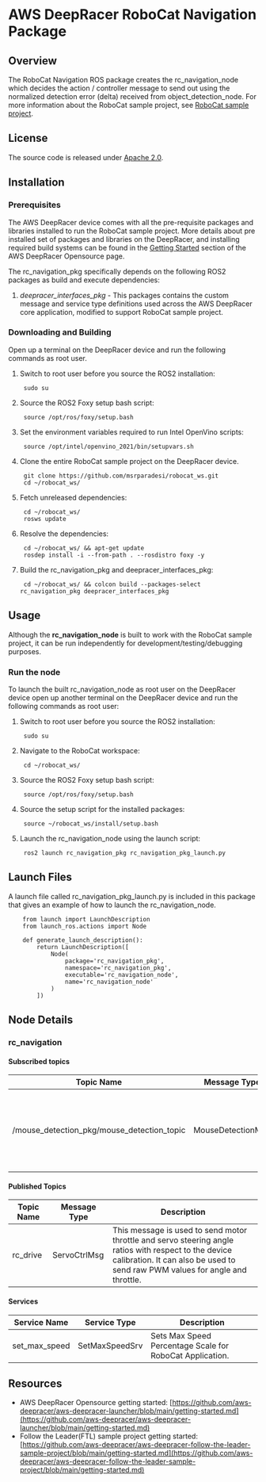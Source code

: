 # AWS DeepRacer RoboCat Navigation Package

## Overview

The RoboCat Navigation ROS package creates the rc_navigation_node which decides the action / controller message to send out using the normalized detection error (delta) received from object_detection_node. For more information about the RoboCat sample project, see [RoboCat sample project](https://github.com/msrparadesi/robocat_ws).

## License

The source code is released under [Apache 2.0](https://aws.amazon.com/apache-2-0/).

## Installation

### Prerequisites

The AWS DeepRacer device comes with all the pre-requisite packages and libraries installed to run the RoboCat sample project. More details about pre installed set of packages and libraries on the DeepRacer, and installing required build systems can be found in the [Getting Started](https://github.com/aws-deepracer/aws-deepracer-launcher/blob/main/getting-started.md) section of the AWS DeepRacer Opensource page.

The rc_navigation_pkg specifically depends on the following ROS2 packages as build and execute dependencies:

1. *deepracer_interfaces_pkg* - This packages contains the custom message and service type definitions used across the AWS DeepRacer core application, modified to support RoboCat sample project.

### Downloading and Building

Open up a terminal on the DeepRacer device and run the following commands as root user.

1. Switch to root user before you source the ROS2 installation:

        sudo su

1. Source the ROS2 Foxy setup bash script:

        source /opt/ros/foxy/setup.bash 

1. Set the environment variables required to run Intel OpenVino scripts:

        source /opt/intel/openvino_2021/bin/setupvars.sh

1. Clone the entire RoboCat sample project on the DeepRacer device.

        git clone https://github.com/msrparadesi/robocat_ws.git
        cd ~/robocat_ws/

1. Fetch unreleased dependencies:

        cd ~/robocat_ws/
        rosws update

1. Resolve the dependencies:

        cd ~/robocat_ws/ && apt-get update
        rosdep install -i --from-path . --rosdistro foxy -y

1. Build the rc_navigation_pkg and deepracer_interfaces_pkg:

        cd ~/robocat_ws/ && colcon build --packages-select rc_navigation_pkg deepracer_interfaces_pkg


## Usage

Although the **rc_navigation_node** is built to work with the RoboCat sample project, it can be run independently for development/testing/debugging purposes.

### Run the node

To launch the built rc_navigation_node as root user on the DeepRacer device open up another terminal on the DeepRacer device and run the following commands as root user:

1. Switch to root user before you source the ROS2 installation:

        sudo su

1. Navigate to the RoboCat workspace:

        cd ~/robocat_ws/

1. Source the ROS2 Foxy setup bash script:

        source /opt/ros/foxy/setup.bash 

1. Source the setup script for the installed packages:

        source ~/robocat_ws/install/setup.bash 

1. Launch the rc_navigation_node using the launch script:

        ros2 launch rc_navigation_pkg rc_navigation_pkg_launch.py

## Launch Files

A launch file called rc_navigation_pkg_launch.py is included in this package that gives an example of how to launch the rc_navigation_node.

        from launch import LaunchDescription
        from launch_ros.actions import Node

        def generate_launch_description():
            return LaunchDescription([
                Node(
                    package='rc_navigation_pkg',
                    namespace='rc_navigation_pkg',
                    executable='rc_navigation_node',
                    name='rc_navigation_node'
                )
            ])


## Node Details

### rc_navigation

#### Subscribed topics

| Topic Name | Message Type | Description |
|----------- | ------------ | ----------- |
|/mouse_detection_pkg/mouse_detection_topic|MouseDetectionMsg|Message with boolean value whether a mouse was detected or not.|

#### Published Topics

| Topic Name | Message Type | Description |
| ---------- | ------------ | ----------- |
|rc_drive|ServoCtrlMsg|This message is used to send motor throttle and servo steering angle ratios with respect to the device calibration. It can also be used to send raw PWM values for angle and throttle.|

#### Services

| Service Name | Service Type | Description |
| ---------- | ------------ | ----------- |
|set_max_speed|SetMaxSpeedSrv|Sets Max Speed Percentage Scale for RoboCat Application.|

## Resources

* AWS DeepRacer Opensource getting started: [https://github.com/aws-deepracer/aws-deepracer-launcher/blob/main/getting-started.md](https://github.com/aws-deepracer/aws-deepracer-launcher/blob/main/getting-started.md)
* Follow the Leader(FTL) sample project getting started: [https://github.com/aws-deepracer/aws-deepracer-follow-the-leader-sample-project/blob/main/getting-started.md](https://github.com/aws-deepracer/aws-deepracer-follow-the-leader-sample-project/blob/main/getting-started.md)
